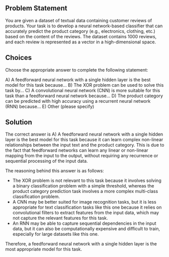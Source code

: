 ## Problem Statement
You are given a dataset of textual data containing customer reviews of products. Your task is to develop a neural network-based classifier that can accurately predict the product category (e.g., electronics, clothing, etc.) based on the content of the reviews. The dataset contains 1000 reviews, and each review is represented as a vector in a high-dimensional space.

## Choices
Choose the appropriate answer to complete the following statement:

A) A feedforward neural network with a single hidden layer is the best model for this task because...
B) The XOR problem can be used to solve this task by...
C) A convolutional neural network (CNN) is more suitable for this task than a feedforward neural network because...
D) The product category can be predicted with high accuracy using a recurrent neural network (RNN) because...
E) Other (please specify)

## Solution
The correct answer is A) A feedforward neural network with a single hidden layer is the best model for this task because it can learn complex non-linear relationships between the input text and the product category. This is due to the fact that feedforward networks can learn any linear or non-linear mapping from the input to the output, without requiring any recurrence or sequential processing of the input data.

The reasoning behind this answer is as follows:

* The XOR problem is not relevant to this task because it involves solving a binary classification problem with a simple threshold, whereas the product category prediction task involves a more complex multi-class classification problem.
* A CNN may be better suited for image recognition tasks, but it is less appropriate for text classification tasks like this one because it relies on convolutional filters to extract features from the input data, which may not capture the relevant features for this task.
* An RNN may be able to capture sequential dependencies in the input data, but it can also be computationally expensive and difficult to train, especially for large datasets like this one.

Therefore, a feedforward neural network with a single hidden layer is the most appropriate model for this task.